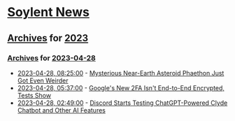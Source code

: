 # [Soylent News](../../../README.md)

## [Archives](../../index.md) for [2023](../index.md)

### [Archives](../../index.md) for [2023-04-28](index.md)

* [2023-04-28, 08:25:00](https://soylentnews.org/article.pl?sid=23/04/27/0229246&from=rss) - [Mysterious Near-Earth Asteroid Phaethon Just Got Even Weirder](https://soylentnews.org/article.pl?sid=23/04/27/0229246&from=rss)
* [2023-04-28, 05:37:00](https://soylentnews.org/article.pl?sid=23/04/27/0219238&from=rss) - [Google's New 2FA Isn't End-to-End Encrypted, Tests Show](https://soylentnews.org/article.pl?sid=23/04/27/0219238&from=rss)
* [2023-04-28, 02:49:00](https://soylentnews.org/article.pl?sid=23/04/27/0210249&from=rss) - [Discord Starts Testing ChatGPT-Powered Clyde Chatbot and Other AI Features](https://soylentnews.org/article.pl?sid=23/04/27/0210249&from=rss)
